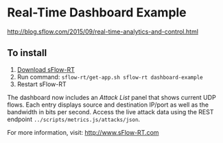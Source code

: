 # Real-Time Dashboard Example

http://blog.sflow.com/2015/09/real-time-analytics-and-control.html

## To install

1. [Download sFlow-RT](https://sflow-rt.com/download.php)
2. Run command: `sflow-rt/get-app.sh sflow-rt dashboard-example`
3. Restart sFlow-RT

The dashboard now includes an *Attack List* panel that shows current UDP
flows. Each entry displays source and destination IP/port as well as the
bandwidth in bits per second. Access the live attack data using the REST
endpoint `../scripts/metrics.js/attacks/json`.

For more information, visit:
http://www.sFlow-RT.com
